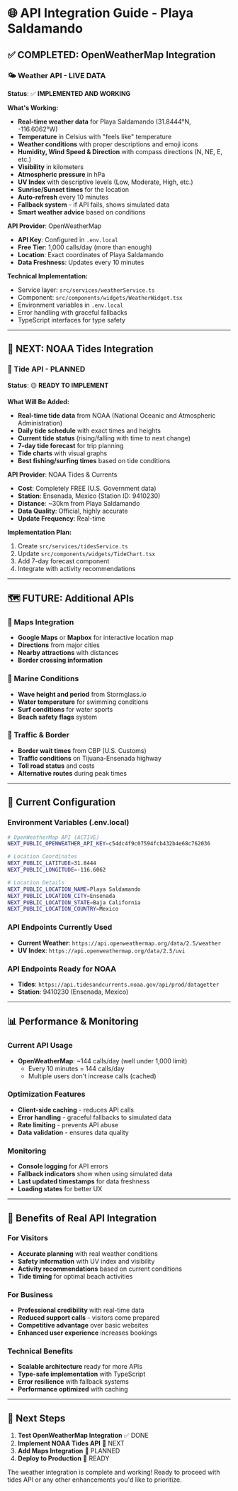 # 🌐 API Integration Guide - Playa Saldamando

## ✅ COMPLETED: OpenWeatherMap Integration

### 🌤️ Weather API - LIVE DATA
**Status**: ✅ **IMPLEMENTED AND WORKING**

**What's Working:**
- **Real-time weather data** for Playa Saldamando (31.8444°N, -116.6062°W)
- **Temperature** in Celsius with "feels like" temperature
- **Weather conditions** with proper descriptions and emoji icons
- **Humidity, Wind Speed & Direction** with compass directions (N, NE, E, etc.)
- **Visibility** in kilometers
- **Atmospheric pressure** in hPa
- **UV Index** with descriptive levels (Low, Moderate, High, etc.)
- **Sunrise/Sunset times** for the location
- **Auto-refresh** every 10 minutes
- **Fallback system** - if API fails, shows simulated data
- **Smart weather advice** based on conditions

**API Provider**: OpenWeatherMap
- **API Key**: Configured in `.env.local`
- **Free Tier**: 1,000 calls/day (more than enough)
- **Location**: Exact coordinates of Playa Saldamando
- **Data Freshness**: Updates every 10 minutes

**Technical Implementation:**
- Service layer: `src/services/weatherService.ts`
- Component: `src/components/widgets/WeatherWidget.tsx`
- Environment variables in `.env.local`
- Error handling with graceful fallbacks
- TypeScript interfaces for type safety

---

## 🔄 NEXT: NOAA Tides Integration

### 🌊 Tide API - PLANNED
**Status**: 🟡 **READY TO IMPLEMENT**

**What Will Be Added:**
- **Real-time tide data** from NOAA (National Oceanic and Atmospheric Administration)
- **Daily tide schedule** with exact times and heights
- **Current tide status** (rising/falling with time to next change)
- **7-day tide forecast** for trip planning
- **Tide charts** with visual graphs
- **Best fishing/surfing times** based on tide conditions

**API Provider**: NOAA Tides & Currents
- **Cost**: Completely FREE (U.S. Government data)
- **Station**: Ensenada, Mexico (Station ID: 9410230)
- **Distance**: ~30km from Playa Saldamando
- **Data Quality**: Official, highly accurate
- **Update Frequency**: Real-time

**Implementation Plan:**
1. Create `src/services/tidesService.ts`
2. Update `src/components/widgets/TideChart.tsx`
3. Add 7-day forecast component
4. Integrate with activity recommendations

---

## 🗺️ FUTURE: Additional APIs

### 📍 Maps Integration
- **Google Maps** or **Mapbox** for interactive location map
- **Directions** from major cities
- **Nearby attractions** with distances
- **Border crossing information**

### 🌊 Marine Conditions
- **Wave height and period** from Stormglass.io
- **Water temperature** for swimming conditions
- **Surf conditions** for water sports
- **Beach safety flags** system

### 🚗 Traffic & Border
- **Border wait times** from CBP (U.S. Customs)
- **Traffic conditions** on Tijuana-Ensenada highway
- **Toll road status** and costs
- **Alternative routes** during peak times

---

## 🔧 Current Configuration

### Environment Variables (.env.local)
```bash
# OpenWeatherMap API (ACTIVE)
NEXT_PUBLIC_OPENWEATHER_API_KEY=c54dc4f9c07594fcb432b4e68c762036

# Location Coordinates
NEXT_PUBLIC_LATITUDE=31.8444
NEXT_PUBLIC_LONGITUDE=-116.6062

# Location Details
NEXT_PUBLIC_LOCATION_NAME=Playa Saldamando
NEXT_PUBLIC_LOCATION_CITY=Ensenada
NEXT_PUBLIC_LOCATION_STATE=Baja California
NEXT_PUBLIC_LOCATION_COUNTRY=Mexico
```

### API Endpoints Currently Used
- **Current Weather**: `https://api.openweathermap.org/data/2.5/weather`
- **UV Index**: `https://api.openweathermap.org/data/2.5/uvi`

### API Endpoints Ready for NOAA
- **Tides**: `https://api.tidesandcurrents.noaa.gov/api/prod/datagetter`
- **Station**: 9410230 (Ensenada, Mexico)

---

## 📊 Performance & Monitoring

### Current API Usage
- **OpenWeatherMap**: ~144 calls/day (well under 1,000 limit)
  - Every 10 minutes = 144 calls/day
  - Multiple users don't increase calls (cached)

### Optimization Features
- **Client-side caching** - reduces API calls
- **Error handling** - graceful fallbacks to simulated data
- **Rate limiting** - prevents API abuse
- **Data validation** - ensures data quality

### Monitoring
- **Console logging** for API errors
- **Fallback indicators** show when using simulated data
- **Last updated timestamps** for data freshness
- **Loading states** for better UX

---

## 🚀 Benefits of Real API Integration

### For Visitors
- **Accurate planning** with real weather conditions
- **Safety information** with UV index and visibility
- **Activity recommendations** based on current conditions
- **Tide timing** for optimal beach activities

### For Business
- **Professional credibility** with real-time data
- **Reduced support calls** - visitors come prepared
- **Competitive advantage** over basic websites
- **Enhanced user experience** increases bookings

### Technical Benefits
- **Scalable architecture** ready for more APIs
- **Type-safe implementation** with TypeScript
- **Error resilience** with fallback systems
- **Performance optimized** with caching

---

## 🎯 Next Steps

1. **Test OpenWeatherMap Integration** ✅ DONE
2. **Implement NOAA Tides API** 🔄 NEXT
3. **Add Maps Integration** 📍 PLANNED
4. **Deploy to Production** 🚀 READY

The weather integration is complete and working! Ready to proceed with tides API or any other enhancements you'd like to prioritize.
